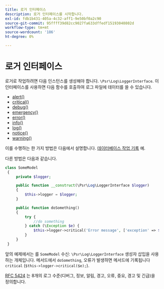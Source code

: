 ```yaml
---
title: 로거 인터페이스
description: 로거 인터페이스를 시작합니다.
exl-id: fdb1b431-405a-4c32-aff1-9e50bf0a2c90
source-git-commit: 95ffff39d82cc9027fa633dffedf15193040802d
workflow-type: tm+mt
source-wordcount: '186'
ht-degree: 0%

---
```


# 로거 인터페이스

로거로 작업하려면 다음 인스턴스를 생성해야 합니다. `\Psr\Log\LoggerInterface`. 이 인터페이스를 사용하면 다음 함수를 호출하여 로그 파일에 데이터를 쓸 수 있습니다.

- [alert()](https://github.com/php-fig/log/blob/master/src/LoggerInterface.php#L43)
- [critical()](https://github.com/php-fig/log/blob/master/src/LoggerInterface.php#L55)
- [debug()](https://github.com/php-fig/log/blob/master/src/LoggerInterface.php#L111)
- [emergency()](https://github.com/php-fig/log/blob/master/src/LoggerInterface.php#L30)
- [error()](https://github.com/php-fig/log/blob/master/src/LoggerInterface.php#L66)
- [info()](https://github.com/php-fig/log/blob/master/src/LoggerInterface.php#L101)
- [log()](https://github.com/php-fig/log/blob/master/src/LoggerInterface.php#L122)
- [notice()](https://github.com/php-fig/log/blob/master/src/LoggerInterface.php#L89)
- [warning()](https://github.com/php-fig/log/blob/master/src/LoggerInterface.php#L79)

이를 수행하는 한 가지 방법은 다음에서 설명합니다. [데이터베이스 작업 기록](../logs/database-activity.md) 예.

다른 방법은 다음과 같습니다.

```php
class SomeModel
 {
     private $logger;

     public function __construct(\Psr\Log\LoggerInterface $logger)
     {
         $this->logger = $logger;
     }

     public function doSomething()
     {
         try {
             //do something
         } catch (\Exception $e) {
             $this->logger->critical('Error message', ['exception' => $e]);
         }
     }
 }
```

앞의 예제에서는 를 `SomeModel` 수신: `\Psr\Log\LoggerInterface` 생성자 삽입을 사용하는 개체입니다. 메서드에서 `doSomething`, 오류가 발생하면 메서드에 기록됩니다 `critical` (`$this->logger->critical($e);`).

[RFC 5424](https://datatracker.ietf.org/doc/html/rfc5424) 는 8개의 로그 수준(디버그, 정보, 알림, 경고, 오류, 중요, 경고 및 긴급)을 정의합니다.
